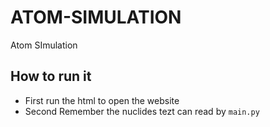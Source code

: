 # ATOM-SIMULATION
Atom SImulation 

## How to run it
- First run the html to open the website
- Second Remember the nuclides tezt can read by `main.py`


